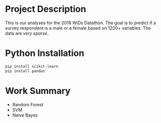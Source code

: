 # Project Description

This is our analyses for the 2018 WiDs Datathon. The goal is to predict if a survey respondent is a male or a female based on 1200+ variables. The data are *very sparse*.

# Python Installation

```bash
pip install scikit-learn
pip install pandas
```

# Work Summary

* Random Forest
* SVM
* Naive Bayes
